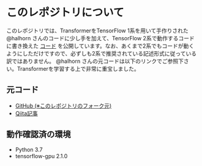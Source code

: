 # このレポジトリについて
このレポジトリでは、TransformerをTensorFlow 1系を用いて手作りされた @halhorn さんのコードに少し手を加えて、TensorFlow 2系で動作するコードに書き換えた [コード](https://github.com/tropicbird/deep_dialog_tutorial/tree/master/deepdialog/transformer) を公開しています。なお、あくまで2系でもコードが動くようにしただけですので、必ずしも2系で推奨されている記述形式に従っている訳ではありません。 @halhorn さんの元コードは以下のリンクでご参照下さい。Transformerを学習する上で非常に重宝しました。

## 元コード
- [GitHub (※このレポジトリのフォーク元)](https://github.com/halhorn/deep_dialog_tutorial)
- [Qiita記事](https://qiita.com/halhorn/items/c91497522be27bde17ce)

## 動作確認済の環境
- Python 3.7
- tensorflow-gpu 2.1.0

<!-- 
# Deep Dialog Tutorial
会話モデルネタでいろいろ追加していくリポジトリ

- [Transformer](https://github.com/halhorn/deep_dialog_tutorial/tree/master/deepdialog/transformer)
- [RNNLM](https://github.com/halhorn/deep_dialog_tutorial/tree/master/deepdialog/rnnlm)

# Install
python は python3 を想定してます。

```zsh
git clone git@github.com:halhorn/deep_dialog_tutorial.git
cd deep_dialog_tutorial
pip install pipenv
pipenv install

# 起動
pipenv run jupyter lab
```

# Transformer
[コード](https://github.com/halhorn/deep_dialog_tutorial/tree/master/deepdialog/transformer)
[作って理解する Transformer / Attention](https://qiita.com/halhorn/private/c91497522be27bde17ce)

# RNNLM
rnnlm.ipynb

RNN の言語モデル。
たくさんの文章集合から、それっぽい文章を生成するモデルです。

- 学習時：上から順に Train のセクションまで実行してください
- 生成時：Train 以外のそれより上と、 Restore, Generate を実行してください。
    - Restore 時のモデルのパスは適宜変えてください。

# Testing
```py3
./test/run
# or
./test/run deepdialog/transformer/transformer.py
```
--> 